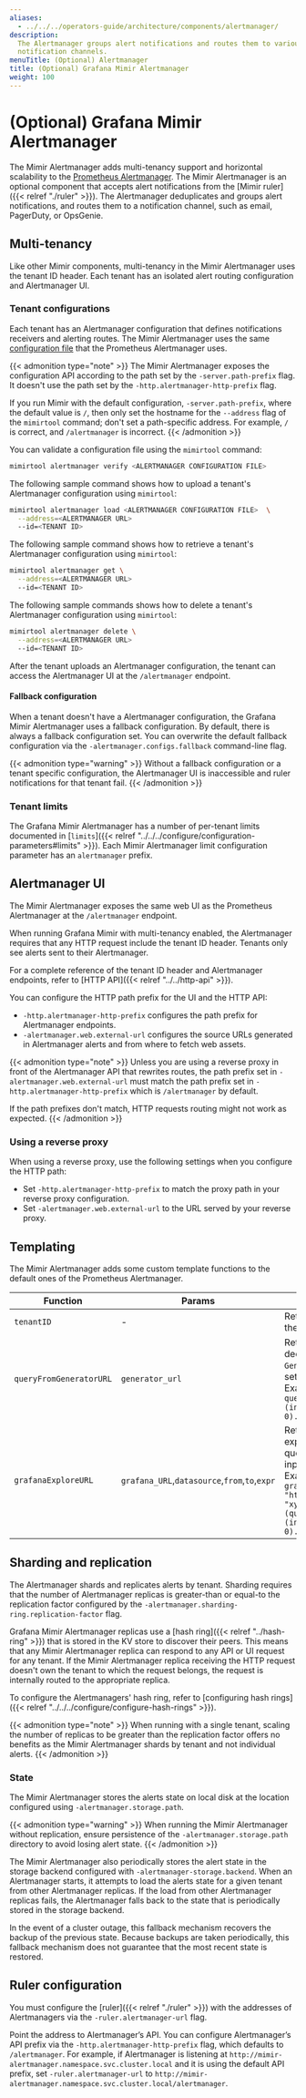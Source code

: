 ```yaml
---
aliases:
  - ../../../operators-guide/architecture/components/alertmanager/
description:
  The Alertmanager groups alert notifications and routes them to various
  notification channels.
menuTitle: (Optional) Alertmanager
title: (Optional) Grafana Mimir Alertmanager
weight: 100
---
```


# (Optional) Grafana Mimir Alertmanager

The Mimir Alertmanager adds multi-tenancy support and horizontal scalability to the [Prometheus Alertmanager](https://prometheus.io/docs/alerting/alertmanager/).
The Mimir Alertmanager is an optional component that accepts alert notifications from the [Mimir ruler]({{< relref "./ruler" >}}).
The Alertmanager deduplicates and groups alert notifications, and routes them to a notification channel, such as email, PagerDuty, or OpsGenie.

## Multi-tenancy

Like other Mimir components, multi-tenancy in the Mimir Alertmanager uses the tenant ID header.
Each tenant has an isolated alert routing configuration and Alertmanager UI.

### Tenant configurations

Each tenant has an Alertmanager configuration that defines notifications receivers and alerting routes.
The Mimir Alertmanager uses the same [configuration file](https://prometheus.io/docs/alerting/latest/configuration/#configuration-file) that the Prometheus Alertmanager uses.

{{< admonition type="note" >}}
The Mimir Alertmanager exposes the configuration API according to the path set by the `-server.path-prefix` flag.
It doesn't use the path set by the `-http.alertmanager-http-prefix` flag.

If you run Mimir with the default configuration, `-server.path-prefix`, where the default value is `/`, then only set the hostname for the `--address` flag of the `mimirtool` command; don't set a path-specific address.
For example, `/` is correct, and `/alertmanager` is incorrect.
{{< /admonition >}}

You can validate a configuration file using the `mimirtool` command:

```bash
mimirtool alertmanager verify <ALERTMANAGER CONFIGURATION FILE>
```

The following sample command shows how to upload a tenant's Alertmanager configuration using `mimirtool`:

```bash
mimirtool alertmanager load <ALERTMANAGER CONFIGURATION FILE>  \
  --address=<ALERTMANAGER URL>
  --id=<TENANT ID>
```

The following sample command shows how to retrieve a tenant's Alertmanager configuration using `mimirtool`:

```bash
mimirtool alertmanager get \
  --address=<ALERTMANAGER URL>
  --id=<TENANT ID>
```

The following sample commands shows how to delete a tenant's Alertmanager configuration using `mimirtool`:

```bash
mimirtool alertmanager delete \
  --address=<ALERTMANAGER URL>
  --id=<TENANT ID>
```

After the tenant uploads an Alertmanager configuration, the tenant can access the Alertmanager UI at the `/alertmanager` endpoint.

#### Fallback configuration

When a tenant doesn't have a Alertmanager configuration, the Grafana Mimir Alertmanager uses a fallback configuration.
By default, there is always a fallback configuration set.
You can overwrite the default fallback configuration via the `-alertmanager.configs.fallback` command-line flag.

{{< admonition type="warning" >}}
Without a fallback configuration or a tenant specific configuration, the Alertmanager UI is inaccessible and ruler notifications for that tenant fail.
{{< /admonition >}}

### Tenant limits

The Grafana Mimir Alertmanager has a number of per-tenant limits documented in [`limits`]({{< relref "../../../configure/configuration-parameters#limits" >}}).
Each Mimir Alertmanager limit configuration parameter has an `alertmanager` prefix.

## Alertmanager UI

The Mimir Alertmanager exposes the same web UI as the Prometheus Alertmanager at the `/alertmanager` endpoint.

When running Grafana Mimir with multi-tenancy enabled, the Alertmanager requires that any HTTP request include the tenant ID header.
Tenants only see alerts sent to their Alertmanager.

For a complete reference of the tenant ID header and Alertmanager endpoints, refer to [HTTP API]({{< relref "../../http-api" >}}).

You can configure the HTTP path prefix for the UI and the HTTP API:

- `-http.alertmanager-http-prefix` configures the path prefix for Alertmanager endpoints.
- `-alertmanager.web.external-url` configures the source URLs generated in Alertmanager alerts and from where to fetch web assets.

{{< admonition type="note" >}}
Unless you are using a reverse proxy in front of the Alertmanager API that rewrites routes, the path prefix set in `-alertmanager.web.external-url` must match the path prefix set in `-http.alertmanager-http-prefix` which is `/alertmanager` by default.

If the path prefixes don't match, HTTP requests routing might not work as expected.
{{< /admonition >}}

### Using a reverse proxy

When using a reverse proxy, use the following settings when you configure the HTTP path:

- Set `-http.alertmanager-http-prefix` to match the proxy path in your reverse proxy configuration.
- Set `-alertmanager.web.external-url` to the URL served by your reverse proxy.

## Templating

The Mimir Alertmanager adds some custom template functions to the default ones of the Prometheus Alertmanager.

| Function                | Params                                        | Description                                                                                                                                                                                                       |
| ----------------------- | --------------------------------------------- | ----------------------------------------------------------------------------------------------------------------------------------------------------------------------------------------------------------------- |
| `tenantID`              | -                                             | Returns ID of the tenant the alert belongs to.                                                                                                                                                                    |
| `queryFromGeneratorURL` | `generator_url`                               | Returns the URL decoded query from `GeneratorURL` of an alert set by a Prometheus. Example: `{{ queryFromGeneratorURL (index .Alerts 0).GeneratorURL }}`                                                          |
| `grafanaExploreURL`     | `grafana_URL`,`datasource`,`from`,`to`,`expr` | Returns link to Grafana explore with range query based on the input parameters. Example: `{{ grafanaExploreURL "https://foo.bar" "xyz" "now-12h" "now" (queryFromGeneratorURL (index .Alerts 0).GeneratorURL) }}` |

## Sharding and replication

The Alertmanager shards and replicates alerts by tenant.
Sharding requires that the number of Alertmanager replicas is greater-than or equal-to the replication factor configured by the `-alertmanager.sharding-ring.replication-factor` flag.

Grafana Mimir Alertmanager replicas use a [hash ring]({{< relref "../hash-ring" >}}) that is stored in the KV store to discover their peers.
This means that any Mimir Alertmanager replica can respond to any API or UI request for any tenant.
If the Mimir Alertmanager replica receiving the HTTP request doesn't own the tenant to which the request belongs, the request is internally routed to the appropriate replica.

To configure the Alertmanagers' hash ring, refer to [configuring hash rings]({{< relref "../../../configure/configure-hash-rings" >}}).

{{< admonition type="note" >}}
When running with a single tenant, scaling the number of replicas to be greater than the replication factor offers no benefits as the Mimir Alertmanager shards by tenant and not individual alerts.
{{< /admonition >}}

### State

The Mimir Alertmanager stores the alerts state on local disk at the location configured using `-alertmanager.storage.path`.

{{< admonition type="warning" >}}
When running the Mimir Alertmanager without replication, ensure persistence of the `-alertmanager.storage.path` directory to avoid losing alert state.
{{< /admonition >}}

The Mimir Alertmanager also periodically stores the alert state in the storage backend configured with `-alertmanager-storage.backend`.
When an Alertmanager starts, it attempts to load the alerts state for a given tenant from other Alertmanager replicas. If the load from other Alertmanager replicas fails, the Alertmanager falls back to the state that is periodically stored in the storage backend.

In the event of a cluster outage, this fallback mechanism recovers the backup of the previous state. Because backups are taken periodically, this fallback mechanism does not guarantee that the most recent state is restored.

## Ruler configuration

You must configure the [ruler]({{< relref "./ruler" >}}) with the addresses of Alertmanagers via the `-ruler.alertmanager-url` flag.

Point the address to Alertmanager’s API.
You can configure Alertmanager’s API prefix via the `-http.alertmanager-http-prefix` flag, which defaults to `/alertmanager`.
For example, if Alertmanager is listening at `http://mimir-alertmanager.namespace.svc.cluster.local` and it is using the default API prefix, set `-ruler.alertmanager-url` to `http://mimir-alertmanager.namespace.svc.cluster.local/alertmanager`.
